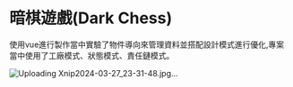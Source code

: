 # 暗棋遊戲(Dark Chess)

使用vue進行製作當中實驗了物件導向來管理資料並搭配設計模式進行優化,專案當中使用了工廠模式、狀態模式、責任鏈模式。

![Uploading Xnip2024-03-27_23-31-48.jpg…]()

